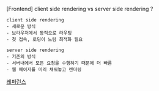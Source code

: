 <!--
파일 이름은 날짜-카테고리 (예시: 2021-03-21-network.md)
-->

[Frontend] client side rendering vs server side rendering ?


```
client side rendering
- 새로운 방식
- 브라우저에서 동적으로 라우팅
- 첫 접속, 로딩이 느림 최적화 필요

server side rendering
- 기존의 방식
- 서버내에서 모든 요청을 수행하기 때문에 더 빠름
- 웹 페이지를 미리 채워놓고 렌더링
```

[레퍼런스](https://www.toptal.com/front-end/client-side-vs-server-side-pre-rendering#:~:text=Client%2Dside%20rendering%20manages%20the,displays%20a%20blank%20page%20first.)
